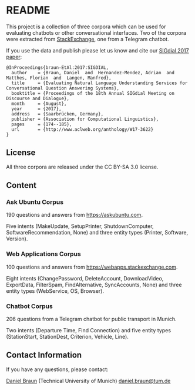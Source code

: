 # README
This project is a collection of three corpora which can be used for evaluating chatbots or other conversational interfaces. Two of the corpora were extracted from [StackExchange](https://data.stackexchange.com/), one from a Telegram chatbot.

If you use the data and publish please let us know and cite our [SIGdial 2017 paper](http://www.sigdial.org/workshops/conference18/proceedings/pdf/SIGDIAL22.pdf):

```
@InProceedings{braun-EtAl:2017:SIGDIAL,
  author    = {Braun, Daniel  and  Hernandez-Mendez, Adrian  and  Matthes, Florian  and  Langen, Manfred},
  title     = {Evaluating Natural Language Understanding Services for Conversational Question Answering Systems},
  booktitle = {Proceedings of the 18th Annual SIGdial Meeting on Discourse and Dialogue},
  month     = {August},
  year      = {2017},
  address   = {Saarbrücken, Germany},
  publisher = {Association for Computational Linguistics},
  pages     = {174--185},
  url       = {http://www.aclweb.org/anthology/W17-3622}
}

```

## License
All three corpora are released under the CC BY-SA 3.0 license.

## Content

### Ask Ubuntu Corpus
190 questions and answers from https://askubuntu.com.

Five intents (MakeUpdate, SetupPrinter, ShutdownComputer, SoftwareRecommendation, None) and three entity types (Printer, Software, Version).

### Web Applications Corpus
100 questions and answers from https://webapps.stackexchange.com.

Eight intents (ChangePassword, DeleteAccount, DownloadVideo, ExportData, FilterSpam, FindAlternative, SyncAccounts, None) and three entity types (WebService, OS, Browser).

### Chatbot Corpus
206 questions from a Telegram chatbot for public transport in Munich.

Two intents (Departure Time, Find Connection) and five entity types (StationStart, StationDest, Criterion, Vehicle, Line).

## Contact Information
If you have any questions, please contact:

[Daniel Braun](https://wwwmatthes.in.tum.de/pages/41usp76zyc49/Daniel-Braun) (Technical University of Munich) daniel.braun@tum.de
